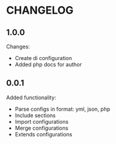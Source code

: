 CHANGELOG
=========

1.0.0
-----

Changes:

 * Create di configuration
 * Added php docs for author

0.0.1
-----

Added functionality:

 * Parse configs in format: yml, json, php
 * Include sections
 * Import configurations
 * Merge configurations
 * Extends configurations
